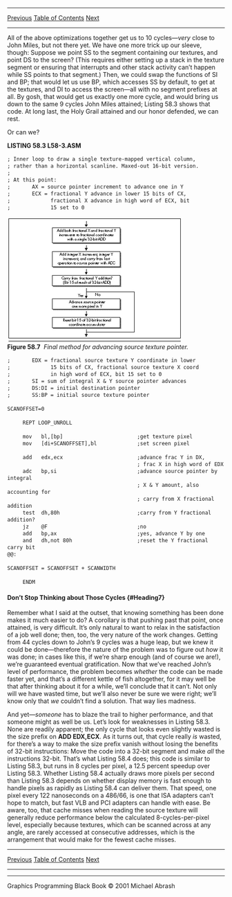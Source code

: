  ------------------------ --------------------------------- --------------------
  [Previous](58-03.html)   [Table of Contents](index.html)   [Next](58-05.html)
  ------------------------ --------------------------------- --------------------

All of the above optimizations together get us to 10 cycles—*very* close
to John Miles, but not there yet. We have one more trick up our sleeve,
though: Suppose we point SS to the segment containing our textures, and
point DS to the screen? (This requires either setting up a stack in the
texture segment or ensuring that interrupts and other stack activity
can’t happen while SS points to that segment.) Then, we could swap the
functions of SI and BP; that would let us use BP, which accesses SS by
default, to get at the textures, and DI to access the screen—all with no
segment prefixes at all. By gosh, that would get us exactly one more
cycle, and would bring us down to the same 9 cycles John Miles attained;
Listing 58.3 shows that code. At long last, the Holy Grail attained and
our honor defended, we can rest.

Or can we?

**LISTING 58.3 L58-3.ASM**

    ; Inner loop to draw a single texture-mapped vertical column,
    ; rather than a horizontal scanline. Maxed-out 16-bit version.
    ;
    ; At this point:
    ;       AX = source pointer increment to advance one in Y
    ;       ECX = fractional Y advance in lower 15 bits of CX,
    ;             fractional X advance in high word of ECX, bit
    ;             15 set to 0

![](images/58-07.jpg)\
 **Figure 58.7**  *Final method for advancing source texture pointer.*

    ;       EDX = fractional source texture Y coordinate in lower
    ;             15 bits of CX, fractional source texture X coord
    ;             in high word of ECX, bit 15 set to 0
    ;       SI = sum of integral X & Y source pointer advances
    ;       DS:DI = initial destination pointer
    ;       SS:BP = initial source texture pointer

    SCANOFFSET=0

         REPT LOOP_UNROLL

         mov   bl,[bp]                        ;get texture pixel
         mov   [di+SCANOFFSET],bl             ;set screen pixel

         add   edx,ecx                        ;advance frac Y in DX,
                                              ; frac X in high word of EDX
         adc   bp,si                          ;advance source pointer by integral
                                              ; X & Y amount, also accounting for
                                              ; carry from X fractional addition
         test  dh,80h                         ;carry from Y fractional addition?
         jz    @F                             ;no
         add   bp,ax                          ;yes, advance Y by one
         and   dh,not 80h                     ;reset the Y fractional carry bit
    @@:

    SCANOFFSET = SCANOFFSET + SCANWIDTH

         ENDM

#### Don’t Stop Thinking about Those Cycles {#Heading7}

Remember what I said at the outset, that knowing something has been done
makes it much easier to do? A corollary is that pushing past that point,
once attained, is very difficult. It’s only natural to want to relax in
the satisfaction of a job well done; then, too, the very nature of the
work changes. Getting from 44 cycles down to John’s 9 cycles was a huge
leap, but we knew it could be done—therefore the nature of the problem
was to figure out *how* it was done; in cases like this, if we’re sharp
enough (and of course we are!), we’re guaranteed eventual gratification.
Now that we’ve reached John’s level of performance, the problem becomes
*whether* the code can be made faster yet, and that’s a different kettle
of fish altogether, for it may well be that after thinking about it for
a while, we’ll conclude that it can’t. Not only will we have wasted
time, but we’ll also never be sure we were right; we’ll know only that
*we* couldn’t find a solution. That way lies madness.

And yet—*someone* has to blaze the trail to higher performance, and that
someone might as well be us. Let’s look for weaknesses in Listing 58.3.
None are readily apparent; the only cycle that looks even slightly
wasted is the size prefix on **ADD EDX,ECX**. As it turns out, that
cycle really *is* wasted, for there’s a way to make the size prefix
vanish without losing the benefits of 32-bit instructions: Move the code
into a 32-bit segment and make *all* the instructions 32-bit. That’s
what Listing 58.4 does; this code is similar to Listing 58.3, but runs
in 8 cycles per pixel, a 12.5 percent speedup over Listing 58.3. Whether
Listing 58.4 actually draws more pixels per second than Listing 58.3
depends on whether display memory is fast enough to handle pixels as
rapidly as Listing 58.4 can deliver them. That speed, one pixel every
122 nanoseconds on a 486/66, is one that ISA adapters can’t hope to
match, but fast VLB and PCI adapters can handle with ease. Be aware,
too, that cache misses when reading the source texture will generally
reduce performance below the calculated 8-cycles-per-pixel level,
especially because textures, which can be scanned across at any angle,
are rarely accessed at consecutive addresses, which is the arrangement
that would make for the fewest cache misses.

  ------------------------ --------------------------------- --------------------
  [Previous](58-03.html)   [Table of Contents](index.html)   [Next](58-05.html)
  ------------------------ --------------------------------- --------------------

* * * * *

Graphics Programming Black Book © 2001 Michael Abrash
